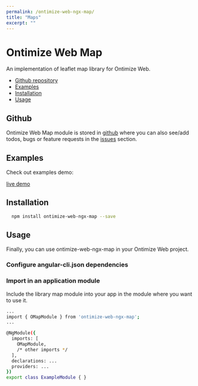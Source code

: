 ```yaml
---
permalink: /ontimize-web-ngx-map/
title: "Maps"
excerpt: ""
---
```


# Ontimize Web Map

An implementation of leaflet map library for Ontimize Web.

* [Github repository](#github)
* [Examples](#examples)
* [Installation](#installation)
* [Usage](#usage)

## Github
Ontimize Web Map module is stored in [github](https://github.com/OntimizeWeb/ontimize-web-ngx-map) where you can also see/add todos, bugs or feature requests in the [issues](https://github.com/OntimizeWeb/ontimize-web-ngx-map/issues) section.


## Examples

Check out examples demo:
<div>
  <a href="https://ontimizeweb.github.io/ontimize-web-ngx-map" target="_blank" class="btn btn--success">
    <i class="fa fa-play"></i>
    live demo
  </a>
</div>

## Installation

```bash
  npm install ontimize-web-ngx-map --save
```

## Usage

Finally, you can use ontimize-web-ngx-map in your Ontimize Web project.

### Configure angular-cli.json dependencies

### Import in an application module

Include the library map module into your app in the module where you want to use it.

```bash
...
import { OMapModule } from 'ontimize-web-ngx-map';
...

@NgModule({
  imports: [
    OMapModule,
    /* other imports */
  ],
  declarations: ...
  providers: ...
})
export class ExampleModule { }
```



